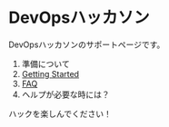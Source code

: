 # DevOpsハッカソン

DevOpsハッカソンのサポートページです。

1. 準備について
2. [Getting Started](https://github.com/TsuyoshiUshio/DevOpsHackathon/blob/master/GettingStarted.md)
3. [FAQ](https://github.com/TsuyoshiUshio/DevOpsHackathon/wiki/FAQ)
4. ヘルプが必要な時には？

ハックを楽しんでください！
